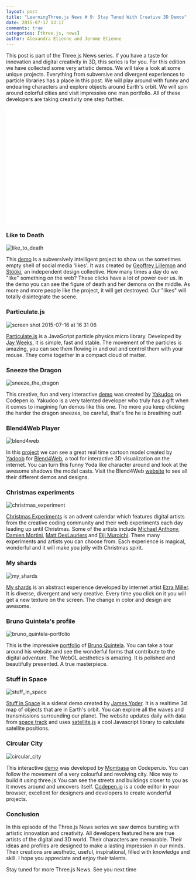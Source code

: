 ```yaml
---
layout: post
title: "LearningThree.js News # 9: Stay Tuned With Creative 3D Demos"
date: 2015-07-17 13:17
comments: true
categories: [three.js, news]
author: Alexandra Etienne and Jerome Etienne
---
```


This post is part of the Three.js News series. If you have a taste for innovation and digital creativity in 3D, this series is for you. For this edition we have collected some very artistic demos. We will take a look at some unique projects. Everything from subversive and divergent experiences to particle libraries has a place in this post. We will play around with funny and endearing characters and explore objects around Earth's orbit. We will spin around colorful cities and visit impressive one man portfolio. All of these developers are taking creativity one step further. 

<iframe width="420" height="315" src="//www.youtube.com/embed/1Z-EEEggGFM" frameborder="0" allowfullscreen></iframe>

<!-- more -->

### Like to Death 
![like_to_death](/data/2015-07-17-learningthree-dot-js-news-number-9-stay-tuned-with-creative-3d-demos/screenshots/like_to_death.jpg)

This [demo](http://www.liketodeath.com/) is a subversively intelligent project to show us the sometimes empty shell of social media 'likes'. It was created by [Geoffrey Lillemon](http://www.geoffreylillemon.com/website/) and [Stööki](http://www.stooki.co.uk/), an independent design collective. How many times a day do we "like" something on the web? These clicks have a lot of power over us. In the demo you can see the figure of death and her demons on the middle. As more and more people like the project, it will get destroyed. Our "likes" will totally disintegrate the scene. 

### Particulate.js 
![screen shot 2015-07-16 at 16 31 06](/data/2015-07-17-learningthree-dot-js-news-number-9-stay-tuned-with-creative-3d-demos/screenshots/particulatejs.jpg)

[Particulate.js](http://particulatejs.org/) is a JavaScript particle physics micro library. Developed by [Jay Weeks](https://twitter.com/jpweeks/), it is simple, fast and stable. The movement of the particles is amazing, you can see them flowing in and out and control them with your mouse. They come together in a compact cloud of matter. 

### Sneeze the Dragon
![sneeze_the_dragon](/data/2015-07-17-learningthree-dot-js-news-number-9-stay-tuned-with-creative-3d-demos/screenshots/sneeze_the_dragon.jpg)

This creative, fun and very interactive [demo](http://codepen.io/Yakudoo/pen/yNjRRL) was created by [Yakudoo](https://twitter.com/yakudoo) on Codepen.io. Yakudoo is a very talented developer who truly has a gift when it comes to imagining fun demos like this one. The more you keep clicking the harder the dragon sneezes, be careful, that's fire he is breathing out! 

### Blend4Web Player 
![blend4web](/data/2015-07-17-learningthree-dot-js-news-number-9-stay-tuned-with-creative-3d-demos/screenshots/blend4web.jpg)

In this [project](https://72b997d8354420ca04edc7734b26b346e696c605.googledrive.com/host/0B7Ss2VkVPiUHOE9SMjdlaHFQSmM) we can see a great real time cartoon model created by [Yadoob](https://twitter.com/_Yadoob) for [Blend4Web](https://twitter.com/blend4web),  a tool for interactive 3D visualization on the internet. You can turn this funny Yoda like character around and look at the awesome shadows the model casts. Visit the Blend4Web [website](https://www.blend4web.com/en/) to see all their different demos and designs. 

### Christmas experiments 
![christmas_experiment](/data/2015-07-17-learningthree-dot-js-news-number-9-stay-tuned-with-creative-3d-demos/screenshots/christmas_experiment.jpg)

[Christmas Experiments](http://christmasexperiments.com/experiments/7) is an advent calendar which features digital artists from the creative coding community and their web experiments each day leading up until Christmas. Some of the artists include [Michael Anthony](https://twitter.com/michaeltheory), [Damien Mortini](https://twitter.com/dmmn_), [Matt DesLauriers](https://twitter.com/mattdesl) and [Eiji Muroichi](https://twitter.com/muroicci). There many experiments and artists you can choose from. Each experience is magical, wonderful and it will make you jolly with Christmas spirit. 

### My shards
![my_shards](/data/2015-07-17-learningthree-dot-js-news-number-9-stay-tuned-with-creative-3d-demos/screenshots/my_shards.jpg)

[My shards](http://myshards.com/?utm_content=buffer42e96&utm_medium=social&utm_source=twitter.com&utm_campaign=buffer) is an abstract experience developed by internet artist [Ezra Miller](http://ezramiller.biz/). It is diverse, divergent and very creative. Every time you click on it you will get a new texture on the screen. The change in color and design are awesome.

### Bruno Quintela's profile 
![bruno_quintela-portfolio](/data/2015-07-17-learningthree-dot-js-news-number-9-stay-tuned-with-creative-3d-demos/screenshots/bruno_quintela_portfolio.jpg)

This is the impressive [portfolio](http://brunoquintela.com/) of [Bruno Quintela](https://twitter.com/bruno_quintela). You can take a tour around his website and see the wonderful forms that contribute to the digital adventure. The WebGL aesthetics is amazing. It is polished and beautifully presented. A true masterpiece. 

### Stuff in Space 
![stuff_in_space](/data/2015-07-17-learningthree-dot-js-news-number-9-stay-tuned-with-creative-3d-demos/screenshots/stuff_in_space.jpg)

[Stuff in Space](http://stuffin.space/) is a sideral demo created by [James Yoder](https://github.com/jeyoder). It is a realtime 3d map of objects that are in Earth's orbit. You can explore  all the waves and transmissions surrounding our planet. The website updates daily with data from [space track](https://www.space-track.org/auth/login) and uses [satellite.js](https://github.com/shashwatak/satellite-js) a cool Javascript library to calculate satellite positions. 

### Circular City 
![circular_city](/data/2015-07-17-learningthree-dot-js-news-number-9-stay-tuned-with-creative-3d-demos/screenshots/circular_city.jpg)

This interactive [demo](http://codepen.io/Mombasa/pen/NqMMLX/) was developed by [Mombasa](http://codepen.io/Mombasa/) on Codepen.io. You can follow the movement of  a very colourful and revolving city. Nice way to build it using three.js You can see the streets and buildings closer to you as it moves around and uncovers itself. [Codepen.io](http://codepen.io/) is a code editor in your browser, excellent for designers and developers to create wonderful projects. 

### Conclusion 
In this episode of the Three.js News series we saw demos bursting with artistic innovation and creativity. All developers featured here are true artists of the digital and 3D world. Their characters are memorable. Their ideas and profiles are designed to make a lasting impression in our minds. Their creations are aesthetic, useful, inspirational, filled with knowledge and skill. I hope you appreciate and enjoy their talents. 

Stay tuned for more Three.js News. See you next time

